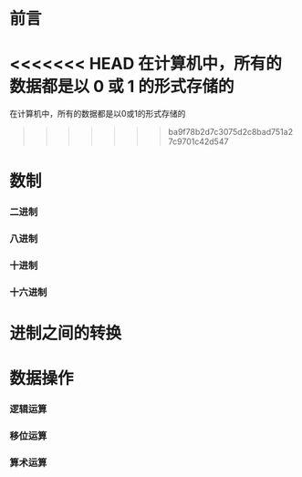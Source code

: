 # 前言

<<<<<<< HEAD
在计算机中，所有的数据都是以 0 或 1 的形式存储的
=======
在计算机中，所有的数据都是以0或1的形式存储的
>>>>>>> ba9f78b2d7c3075d2c8bad751a27c9701c42d547

# 数制

### 二进制

### 八进制

### 十进制

### 十六进制

# 进制之间的转换

# 数据操作

### 逻辑运算

### 移位运算

### 算术运算
